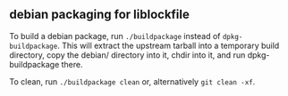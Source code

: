 ## debian packaging for liblockfile

To build a debian package, run `./buildpackage` instead of `dpkg-buildpackage`.
This will extract the upstream tarball into a temporary build directory, copy
the debian/ directory into it, chdir into it, and run dpkg-buildpackage there.

To clean, run `./buildpackage clean` or, alternatively `git clean -xf`.

